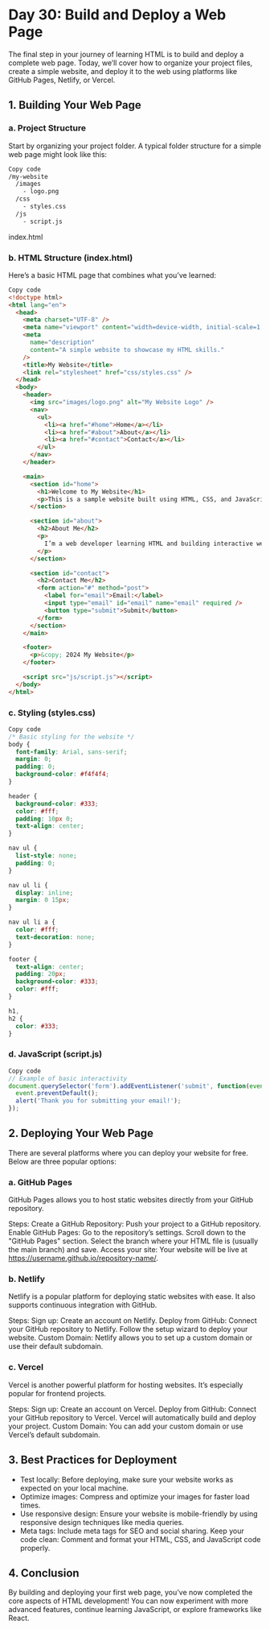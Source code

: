 # Day 30: Build and Deploy a Web Page

The final step in your journey of learning HTML is to build and deploy a complete web page. Today, we’ll cover how to organize your project files, create a simple website, and deploy it to the web using platforms like GitHub Pages, Netlify, or Vercel.

## 1. Building Your Web Page

### a. Project Structure

Start by organizing your project folder. A typical folder structure for a simple web page might look like this:

```bash
Copy code
/my-website
  /images
    - logo.png
  /css
    - styles.css
  /js
    - script.js
```

index.html

### b. HTML Structure (index.html)

Here’s a basic HTML page that combines what you’ve learned:

```html
Copy code
<!doctype html>
<html lang="en">
  <head>
    <meta charset="UTF-8" />
    <meta name="viewport" content="width=device-width, initial-scale=1.0" />
    <meta
      name="description"
      content="A simple website to showcase my HTML skills."
    />
    <title>My Website</title>
    <link rel="stylesheet" href="css/styles.css" />
  </head>
  <body>
    <header>
      <img src="images/logo.png" alt="My Website Logo" />
      <nav>
        <ul>
          <li><a href="#home">Home</a></li>
          <li><a href="#about">About</a></li>
          <li><a href="#contact">Contact</a></li>
        </ul>
      </nav>
    </header>

    <main>
      <section id="home">
        <h1>Welcome to My Website</h1>
        <p>This is a sample website built using HTML, CSS, and JavaScript.</p>
      </section>

      <section id="about">
        <h2>About Me</h2>
        <p>
          I’m a web developer learning HTML and building interactive websites.
        </p>
      </section>

      <section id="contact">
        <h2>Contact Me</h2>
        <form action="#" method="post">
          <label for="email">Email:</label>
          <input type="email" id="email" name="email" required />
          <button type="submit">Submit</button>
        </form>
      </section>
    </main>

    <footer>
      <p>&copy; 2024 My Website</p>
    </footer>

    <script src="js/script.js"></script>
  </body>
</html>
```

### c. Styling (styles.css)

```css
Copy code
/* Basic styling for the website */
body {
  font-family: Arial, sans-serif;
  margin: 0;
  padding: 0;
  background-color: #f4f4f4;
}

header {
  background-color: #333;
  color: #fff;
  padding: 10px 0;
  text-align: center;
}

nav ul {
  list-style: none;
  padding: 0;
}

nav ul li {
  display: inline;
  margin: 0 15px;
}

nav ul li a {
  color: #fff;
  text-decoration: none;
}

footer {
  text-align: center;
  padding: 20px;
  background-color: #333;
  color: #fff;
}

h1,
h2 {
  color: #333;
}
```

### d. JavaScript (script.js)

```javascript
Copy code
// Example of basic interactivity
document.querySelector('form').addEventListener('submit', function(event) {
  event.preventDefault();
  alert('Thank you for submitting your email!');
});
```

## 2. Deploying Your Web Page

There are several platforms where you can deploy your website for free. Below are three popular options:

### a. GitHub Pages

GitHub Pages allows you to host static websites directly from your GitHub repository.

Steps:
Create a GitHub Repository: Push your project to a GitHub repository.
Enable GitHub Pages:
Go to the repository’s settings.
Scroll down to the "GitHub Pages" section.
Select the branch where your HTML file is (usually the main branch) and save.
Access your site: Your website will be live at https://username.github.io/repository-name/.

### b. Netlify

Netlify is a popular platform for deploying static websites with ease. It also supports continuous integration with GitHub.

Steps:
Sign up: Create an account on Netlify.
Deploy from GitHub:
Connect your GitHub repository to Netlify.
Follow the setup wizard to deploy your website.
Custom Domain: Netlify allows you to set up a custom domain or use their default subdomain.

### c. Vercel

Vercel is another powerful platform for hosting websites. It’s especially popular for frontend projects.

Steps:
Sign up: Create an account on Vercel.
Deploy from GitHub:
Connect your GitHub repository to Vercel.
Vercel will automatically build and deploy your project.
Custom Domain: You can add your custom domain or use Vercel’s default subdomain.

## 3. Best Practices for Deployment

- Test locally: Before deploying, make sure your website works as expected on your local machine.
- Optimize images: Compress and optimize your images for faster load times.
- Use responsive design: Ensure your website is mobile-friendly by using responsive design techniques like media queries.
- Meta tags: Include meta tags for SEO and social sharing.
  Keep your code clean: Comment and format your HTML, CSS, and JavaScript code properly.

## 4. Conclusion

By building and deploying your first web page, you’ve now completed the core aspects of HTML development! You can now experiment with more advanced features, continue learning JavaScript, or explore frameworks like React.
